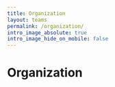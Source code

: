 ```yaml
---
title: Organization
layout: teams
permalink: /organization/
intro_image_absolute: true
intro_image_hide_on_mobile: false
---
```


# Organization
